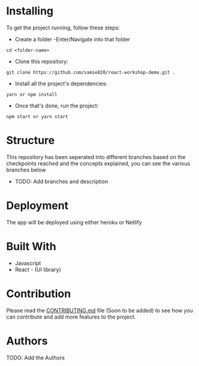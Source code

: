 # Installing
To get the project running, follow these steps:
- Create a folder
-Enter/Navigate into that folder
```
cd <folder-name>
```

- Clone this repository:
```
git clone https://github.com/samie820/react-workshop-demo.git .
```

- Install all the project's dependencies:
```
yarn or npm install
```
- Once that's done, run the project:
```
npm start or yarn start
```

# Structure
This repository has been seperated into different branches based on the checkpoints reached and the concepts explained, you can see the various branches below
- TODO: Add branches and description

# Deployment
The app will be deployed using either heroku or Netlify

# Built With
- Javascript
- React - (UI library)

# Contribution
Please read the [CONTRIBUTING.md](#) file (Soon to be added) to see how you can contribute and add more features to the project.

# Authors
TODO: Add the Authors
